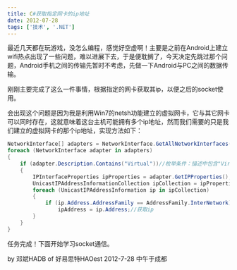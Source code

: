 ```yaml
---
title: C#获取指定网卡的ip地址
date: 2012-07-28
tags: ['技术', '.NET']
---
```


最近几天都在玩游戏，没怎么编程，感觉好空虚啊！主要是之前在Android上建立wifi热点出现了一些问题，难以进展下去，于是便耽搁了，今天决定先跳过那个问题，Android手机之间的传输先暂时不考虑，先做一下Android与PC之间的数据传输。

刚刚主要完成了这么一件事情，根据指定的网卡获取其ip，以便之后的socket使用。

会出现这个问题是因为我是利用Win7的netsh功能建立的虚拟网卡，它与其它网卡可以同时存在，这就意味着这台主机可能拥有多个ip地址，然而我们需要的只是我们建立的虚拟网卡的那个ip地址，实现方法如下：

```c#
NetworkInterface[] adapters = NetworkInterface.GetAllNetworkInterfaces();//获取本机所有网卡对象
foreach (NetworkInterface adapter in adapters)
{
    if (adapter.Description.Contains("Virtual"))//枚举条件：描述中包含"Virtual"
    {
        IPInterfaceProperties ipProperties = adapter.GetIPProperties();//获取IP配置
        UnicastIPAddressInformationCollection ipCollection = ipProperties.UnicastAddresses;//获取单播地址集
        foreach (UnicastIPAddressInformation ip in ipCollection)
        {
            if (ip.Address.AddressFamily == AddressFamily.InterNetwork)//只要ipv4的
                ipAddress = ip.Address;//获取ip
        }
    }
}
```

任务完成！下面开始学习socket通信。

by 邓斌HADB of 好易思特HAOest
2012-7-28 中午于成都
